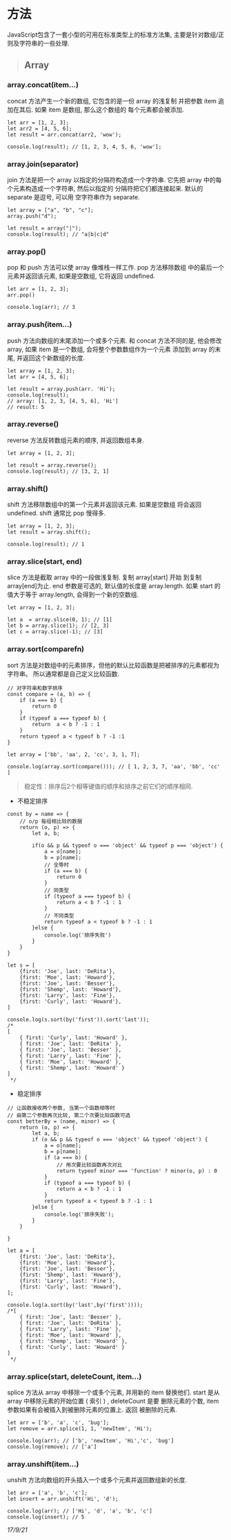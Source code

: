 # 方法
JavaScript包含了一套小型的可用在标准类型上的标准方法集,
主要是针对数组/正则及字符串的一些处理.

>## Array

### array.concat(item...)
concat 方法产生一个新的数组, 它包含的是一份 array 的浅复制
并把参数 item 追加在其后. 如果 item 是数组, 那么这个数组的
每个元素都会被添加.

```
let arr = [1, 2, 3];
let arr2 = [4, 5, 6];
let result = arr.concat(arr2, 'wow');

console.log(result); // [1, 2, 3, 4, 5, 6, 'wow'];
```

### array.join(separator)
join 方法是把一个 array 以指定的分隔符构造成一个字符串.
它先把 array 中的每个元素构造成一个字符串, 然后以指定的
分隔符把它们都连接起来. 默认的 separate 是逗号, 可以用
空字符串作为 separate.

```
let array = ["a", "b", "c"];
array.push("d");

let result = array("|");
console.log(result); // "a|b|c|d"
```

### array.pop()
pop 和 push 方法可以使 array 像堆栈一样工作. pop 方法移除数组
中的最后一个元素并返回该元素, 如果是空数组, 它将返回 undefined.

```
let arr = [1, 2, 3];
arr.pop()

console.log(arr); // 3
```

### array.push(item...)
push 方法向数组的末尾添加一个或多个元素. 和 concat 方法不同的是, 
他会修改 array, 如果 item 是一个数组, 会将整个参数数组作为一个元素
添加到 array 的末尾, 并返回这个新数组的长度.

```
let array = [1, 2, 3];
let arr = [4, 5, 6];

let result = array.push(arr. 'Hi');
console.log(result); 
// array: [1, 2, 3, [4, 5, 6], 'Hi']
// result: 5
```

### array.reverse()
reverse 方法反转数组元素的顺序, 并返回数组本身.

```
let array = [1, 2, 3];

let result = array.reverse();
console.log(result); // [3, 2, 1]
```

### array.shift()
shift 方法移除数组中的第一个元素并返回该元素. 如果是空数组
将会返回 undefined. shift 通常比 pop 慢得多.

```
let array = [1, 2, 3];
let result = array.shift();

console.log(result); // 1

```

### array.slice(start, end)
slice 方法是截取 array 中的一段做浅复制. 复制 array[start] 开始
到复制 array[end]为止. end 参数是可选的, 默认值的长度是 array.length.
如果 start 的值大于等于 array.length, 会得到一个新的空数组.

```
let array = [1, 2, 3];

let a  = array.slice(0, 1); // [1]
let b = array.slice(1); // [2, 3]
let c = array.slice(-1); // [3]

```

### array.sort(comparefn)
sort 方法是对数组中的元素排序，但他的默认比较函数是把被排序的元素都视为
字符串。 所以通常都是自己定义比较函数.

```
// 对字符串和数字排序
const compare = (a, b) => {
	if (a === b) {
		return 0
	}
	if (typeof a === typeof b) {
		return  a < b ? -1 : 1
	}
	return typeof a < typeof b ? -1 :1
}

let array = ['bb', 'aa', 2, 'cc', 3, 1, 7];

console.log(array.sort(compare())); // [ 1, 2, 3, 7, 'aa', 'bb', 'cc' ]
```

> 稳定性：排序后2个相等键值的顺序和排序之前它们的顺序相同.

- 不稳定排序
```
const by = name => {
	// o/p 每组相比较的数据
	return (o, p) => {
		let a, b;

		if(o && p && typeof o === 'object' && typeof p === 'object') {
			a = o[name];
			b = p[name];
			// 全等时
			if (a === b) {
				return 0
			}
			// 同类型
			if (typeof a === typeof b) {
				return a < b ? -1 : 1 
			}
			// 不同类型
			return typeof a < typeof b ? -1 : 1
		}else {
			console.log('排序失败')
		}
	}
}

let s = [
	{first: 'Joe', last: 'DeRita'},
	{first: 'Moe', last: 'Howard'},
	{first: 'Joe', last: 'Besser'},
	{first: 'Shemp', last: 'Howard'},
	{first: 'Larry', last: 'Fine'},
	{first: 'Curly', last: 'Howard'},
]

console.log(s.sort(by('first')).sort('last'));
/*
[ 
	{ first: 'Curly', last: 'Howard' },
	{ first: 'Joe', last: 'DeRita' },
	{ first: 'Joe', last: 'Besser' },
	{ first: 'Larry', last: 'Fine' },
	{ first: 'Moe', last: 'Howard' },
	{ first: 'Shemp', last: 'Howard' }  
]
 */
```

- 稳定排序

```
// 让函数接收两个参数, 当第一个函数相等时
// 由第二个参数再次比较, 第二个次要比较函数可选
const betterBy = (name, minor) => {
	return (o, p) => {
		let a, b;
		if (o && p && typeof o === 'object' && typeof 'object') {
			a = o[name];
			b = p[name];
			if (a === b) {
				// 用次要比较函数再次对比
				return typeof minor === 'function' ? minor(o, p) : 0
			}
			if (typeof a === typeof b) {
				return a < b ? -1 : 1
			}
			return typeof a < typeof b ? -1 : 1
		}else {
			console.log('排序失败');
		}
	}

}

let a = [
	{first: 'Joe', last: 'DeRita'},
	{first: 'Moe', last: 'Howard'},
	{first: 'Joe', last: 'Besser'},
	{first: 'Shemp', last: 'Howard'},
	{first: 'Larry', last: 'Fine'},
	{first: 'Curly', last: 'Howard'},
];

console.log(a.sort(by('last',by('first'))));
/*[ 
	{ first: 'Joe', last: 'Besser' },
	{ first: 'Joe', last: 'DeRita' },
	{ first: 'Larry', last: 'Fine' },
	{ first: 'Moe', last: 'Howard' },
	{ first: 'Shemp', last: 'Howard' },
	{ first: 'Curly', last: 'Howard' } 
]
 */
```

### array.splice(start, deleteCount, item...)
splice 方法从 array 中移除一个或多个元素, 并用新的 item 替换他们.
start 是从 array 中移除元素的开始位置 ( 索引 ) , deleteCount 是要
删除元素的个数, item 参数如果有会被插入到被删除元素的位置上. 返回
被删除的元素.

```
let arr = ['b', 'a', 'c', 'bug'];
let remove = arr.splice(1, 1, 'newItem', 'Hi');

console.log(arr); // ['b', 'newItem', 'Hi','c', 'bug']
console.log(remove); // ['a']
```

### array.unshift(item...)
unshift 方法向数组的开头插入一个或多个元素并返回数组新的长度.

```
let arr = ['a', 'b', 'c'];
let insert = arr.unshift('Hi', 'd');

console.log(arr); // ['Hi', 'd', 'a', 'b', 'c']
console.log(insert); // 5
```

*17/9/21*

